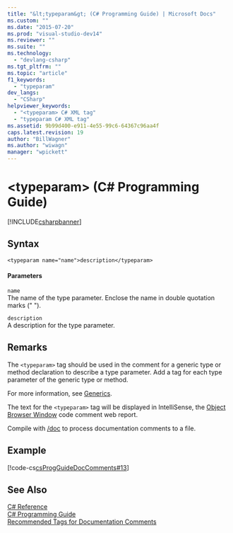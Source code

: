 ```yaml
---
title: "&lt;typeparam&gt; (C# Programming Guide) | Microsoft Docs"
ms.custom: ""
ms.date: "2015-07-20"
ms.prod: "visual-studio-dev14"
ms.reviewer: ""
ms.suite: ""
ms.technology: 
  - "devlang-csharp"
ms.tgt_pltfrm: ""
ms.topic: "article"
f1_keywords: 
  - "typeparam"
dev_langs: 
  - "CSharp"
helpviewer_keywords: 
  - "<typeparam> C# XML tag"
  - "typeparam C# XML tag"
ms.assetid: 9b99d400-e911-4e55-99c6-64367c96aa4f
caps.latest.revision: 19
author: "BillWagner"
ms.author: "wiwagn"
manager: "wpickett"
---
```

# &lt;typeparam&gt; (C# Programming Guide)
[!INCLUDE[csharpbanner](../../../includes/csharpbanner.md)]

## Syntax  
  
```  
<typeparam name="name">description</typeparam>  
```  
  
#### Parameters  
 `name`  
 The name of the type parameter. Enclose the name in double quotation marks (" ").  
  
 `description`  
 A description for the type parameter.  
  
## Remarks  
 The `<typeparam>` tag should be used in the comment for a generic type or method declaration to describe a type parameter. Add a tag for each type parameter of the generic type or method.  
  
 For more information, see [Generics](../../../csharp/programming-guide/generics/index.md).  
  
 The text for the `<typeparam>` tag will be displayed in IntelliSense, the [Object Browser Window](http://msdn.microsoft.com/en-us/3c7f1673-1f0d-41b1-94ca-a3dcfcb82cda) code comment web report.  
  
 Compile with [/doc](../../../csharp/language-reference/compiler-options/doc-csharp-compiler-options.md) to process documentation comments to a file.  
  
## Example  
 [!code-cs[csProgGuideDocComments#13](../../../csharp/programming-guide/xmldoc/codesnippet/csharp/typeparam_1.cs)]  
  
## See Also  
 [C# Reference](../../../csharp/language-reference/index.md)   
 [C# Programming Guide](../../../csharp/programming-guide/index.md)   
 [Recommended Tags for Documentation Comments](../../../csharp/programming-guide/xmldoc/recommended-tags-for-documentation-comments.md)